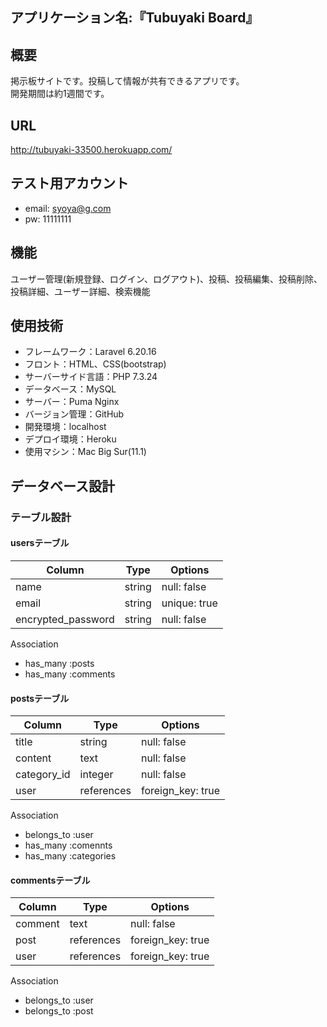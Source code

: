 ## アプリケーション名:『Tubuyaki Board』


## 概要
掲示板サイトです。投稿して情報が共有できるアプリです。
<br>開発期間は約1週間です。

## URL
http://tubuyaki-33500.herokuapp.com/ 


## テスト用アカウント
* email: syoya@g.com
* pw: 11111111


## 機能
ユーザー管理(新規登録、ログイン、ログアウト)、投稿、投稿編集、投稿削除、
<br>投稿詳細、ユーザー詳細、検索機能



## 使用技術
- フレームワーク：Laravel 6.20.16
- フロント：HTML、CSS(bootstrap)
- サーバーサイド言語：PHP 7.3.24
- データベース：MySQL
- サーバー：Puma Nginx
- バージョン管理：GitHub
- 開発環境：localhost
- デプロイ環境：Heroku
- 使用マシン：Mac Big Sur(11.1)



## データベース設計

### テーブル設計
#### usersテーブル
| Column              | Type    | Options      |
| ------------------- | ------  | -----------  |
| name                | string  | null: false  |
| email               | string  | unique: true |
| encrypted_password  | string  | null: false  |

Association
- has_many :posts
- has_many :comments


#### postsテーブル
| Column               | Type        | Options            |
| -------------------- | ----------- | ------------------ |
| title                | string      | null: false        |
| content              | text        | null: false        |
| category_id          | integer     | null: false        |
| user                 | references  | foreign_key: true  |

Association
- belongs_to :user
- has_many :comennts
- has_many :categories



#### commentsテーブル
| Column   | Type        | Options            |
| -------- | ----------- | ------------------ |
| comment  | text        | null: false        |
| post     | references  | foreign_key: true  |
| user     | references  | foreign_key: true  |

Association
- belongs_to :user
- belongs_to :post

